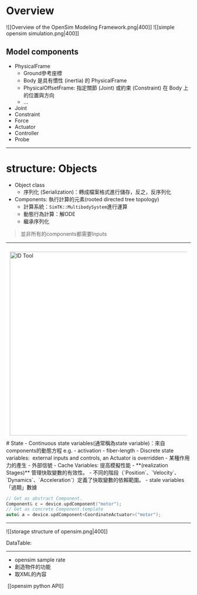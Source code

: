 # Overview
![[Overview of the OpenSim Modeling Framework.png|400]]
![[simple opensim simulation.png|400]]
## Model components
- PhysicalFrame
	- Ground參考座標
	- Body 是具有慣性 (inertia) 的 PhysicalFrame
	- PhysicalOffsetFrame: 指定關節 (Joint) 或約束 (Constraint) 在 Body 上的位置與方向
	- ...
- Joint
- Constraint
- Force
- Actuator
- Controller
- Probe

---
# structure: Objects
- Object class
	- 序列化 (Serialization)：轉成檔案格式進行儲存，反之，反序列化
- Components: 執行計算的元素(rooted directed tree topology)
	- 計算系統：`SimTK::MultibodySystem`進行運算
	- 動態行為計算：解ODE
	- 繼承序列化
>並非所有的components都需要Inputs

---
<div style="background-color: white; padding: 10px;">
<img src="D:\Notes\Exoskeleton-Control-Note\documents\Simulation\opensim\model's System and a State object.png" alt="ID Tool" width="500"/></div>
# State
- Continuous state variables(通常稱為state variable)：來自components的動態方程 e.g.
	- activation
	- fiber-length
- Discrete state variables:  external inputs and controls, an Actuator is overridden
	- 某種作用力的產生
	- 外部信號
- Cache Variables: 提高模擬性能
	- **(realization Stages)** 管理快取變數的有效性。
	- 不同的階段（`Position`、`Velocity`、`Dynamics`、`Acceleration`）定義了快取變數的依賴範圍。
	- stale variables「過期」數據

```C++
// Get as abstract Component.
Component& c = device.updComponent("motor");
// Get as concrete Component.template
auto& a = device.updComponent<CoordinateActuator>("motor");
```

---
![[storage structure of opensim.png|400]]

DataTable: 

---
- opensim sample rate
- 創造物件的功能
- 取XML的內容

 [[opensim python API]]